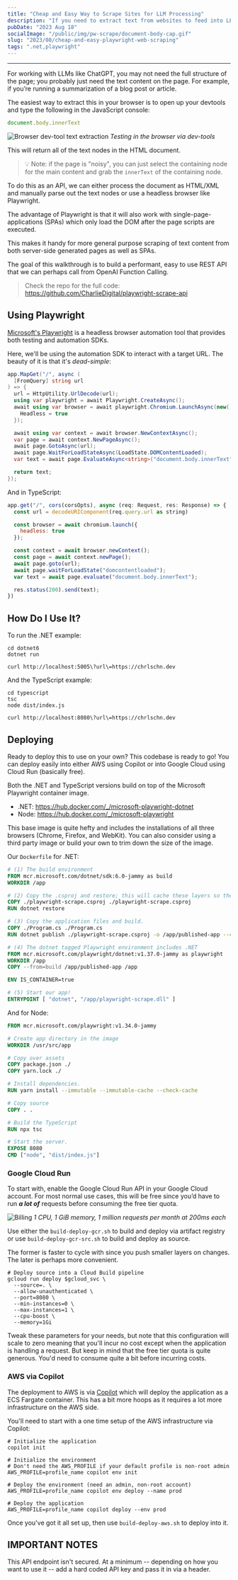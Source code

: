 ```yaml
---
title: "Cheap and Easy Way to Scrape Sites for LLM Processing"
description: "If you need to extract text from websites to feed into LLMs, this easy solution will get you started with just a few lines of code."
pubDate: "2023 Aug 18"
socialImage: "/public/img/pw-scrape/document-body-cap.gif"
slug: "2023/08/cheap-and-easy-playwright-web-scraping"
tags: ".net,playwright"
---
```


----

For working with LLMs like ChatGPT, you may not need the full structure of the page; you probably just need the text content on the page. For example, if you’re running a summarization of a blog post or article.

The easiest way to extract this in your browser is to open up your devtools and type the following in the JavaScript console:

```js
document.body.innerText
```

![Browser dev-tool text extraction](/public/img/pw-scrape/document-body-cap.gif)
*Testing in the browser via dev-tools*

This will return all of the text nodes in the HTML document.

> 💡 Note: if the page is "noisy", you can just select the containing node for the main content and grab the `innerText` of the containing node.

To do this as an API, we can either process the document as HTML/XML and manually parse out the text nodes or use a headless browser like Playwright.

The advantage of Playwright is that it will also work with single-page-applications (SPAs) which only load the DOM after the page scripts are executed.

This makes it handy for more general purpose scraping of text content from both server-side generated pages as well as SPAs.

The goal of this walkthrough is to build a performant, easy to use REST API that we can perhaps call from OpenAI Function Calling.

> Check the repo for the full code: https://github.com/CharlieDigital/playwright-scrape-api

## Using Playwright

[Microsoft's Playwright](https://playwright.dev/) is a headless browser automation tool that provides both testing and automation SDKs.

Here, we'll be using the automation SDK to interact with a target URL.  The beauty of it is that it's _dead-simple_:

```csharp
app.MapGet("/", async (
  [FromQuery] string url
) => {
  url = HttpUtility.UrlDecode(url);
  using var playwright = await Playwright.CreateAsync();
  await using var browser = await playwright.Chromium.LaunchAsync(new() {
    Headless = true
  });

  await using var context = await browser.NewContextAsync();
  var page = await context.NewPageAsync();
  await page.GotoAsync(url);
  await page.WaitForLoadStateAsync(LoadState.DOMContentLoaded);
  var text = await page.EvaluateAsync<string>("document.body.innerText");

  return text;
});
```

And in TypeScript:

```js
app.get("/", cors(corsOpts), async (req: Request, res: Response) => {
  const url = decodeURIComponent(req.query.url as string)

  const browser = await chromium.launch({
    headless: true
  });

  const context = await browser.newContext();
  const page = await context.newPage();
  await page.goto(url);
  await page.waitForLoadState("domcontentloaded");
  var text = await page.evaluate("document.body.innerText");

  res.status(200).send(text);
})
```

## How Do I Use It?

To run the .NET example:

```shell
cd dotnet6
dotnet run

curl http://localhost:5005\?url\=https://chrlschn.dev
```

And the TypeScript example:

```shell
cd typescript
tsc
node dist/index.js

curl http://localhost:8080\?url\=https://chrlschn.dev
```

## Deploying

Ready to deploy this to use on your own?  This codebase is ready to go!  You can deploy easily into either AWS using Copilot or into Google Cloud using Cloud Run (basically free).

Both the .NET and TypeScript versions build on top of the Microsoft Playwright container image.

- .NET: https://hub.docker.com/_/microsoft-playwright-dotnet
- Node: https://hub.docker.com/_/microsoft-playwright

This base image is quite hefty and includes the installations of all three browsers (Chrome, Firefox, and WebKit).  You can also consider using a third party image or build your own to trim down the size of the image.

Our `Dockerfile` for .NET:

```dockerfile
# (1) The build environment
FROM mcr.microsoft.com/dotnet/sdk:6.0-jammy as build
WORKDIR /app

# (2) Copy the .csproj and restore; this will cache these layers so they are not run if no changes.
COPY ./playwright-scrape.csproj ./playwright-scrape.csproj
RUN dotnet restore

# (3) Copy the application files and build.
COPY ./Program.cs ./Program.cs
RUN dotnet publish ./playwright-scrape.csproj -o /app/published-app --configuration Release

# (4) The dotnet tagged Playwright environment includes .NET
FROM mcr.microsoft.com/playwright/dotnet:v1.37.0-jammy as playwright
WORKDIR /app
COPY --from=build /app/published-app /app

ENV IS_CONTAINER=true

# (5) Start our app!
ENTRYPOINT [ "dotnet", "/app/playwright-scrape.dll" ]
```

And for Node:

```dockerfile
FROM mcr.microsoft.com/playwright:v1.34.0-jammy

# Create app directory in the image
WORKDIR /usr/src/app

# Copy over assets
COPY package.json ./
COPY yarn.lock ./

# Install dependencies.
RUN yarn install --immutable --immutable-cache --check-cache

# Copy source
COPY . .

# Build the TypeScript
RUN npx tsc

# Start the server.
EXPOSE 8080
CMD ["node", "dist/index.js"]
```

### Google Cloud Run

To start with, enable the Google Cloud Run API in your Google Cloud account. For most normal use cases, this will be free since you’d have to run ***a lot of*** requests before consuming the free tier quota.

![Billing](/public/img/pw-scrape/google-calc.png)
*1 CPU, 1 GiB memory, 1 million requests per month at 200ms each*

Use either the `build-deploy-gcr.sh` to build and deploy via artifact registry or use `build-deploy-gcr-src.sh` to build and deploy as source.

The former is faster to cycle with since you push smaller layers on changes.  The later is perhaps more convenient.

```shell
# Deploy source into a Cloud Build pipeline
gcloud run deploy $gcloud_svc \
  --source=. \
  --allow-unauthenticated \
  --port=8080 \
  --min-instances=0 \
  --max-instances=1 \
  --cpu-boost \
  --memory=1Gi
```

Tweak these parameters for your needs, but note that this configuration will scale to zero meaning that you'll incur no cost except when the application is handling a request.  But keep in mind that the free tier quota is quite generous.  You'd need to consume quite a bit before incurring costs.

### AWS via Copilot

The deployment to AWS is via [Copilot](https://aws.github.io/copilot-cli/) which will deploy the application as a ECS Fargate container.  This has a bit more hoops as it requires a lot more infrastructure on the AWS side.

You'll need to start with a one time setup of the AWS infrastructure via Copilot:

```shell
# Initialize the application
copilot init

# Initialize the environment
# Don't need the AWS_PROFILE if your default profile is non-root admin
AWS_PROFILE=profile_name copilot env init

# Deploy the environment (need an admin, non-root account)
AWS_PROFILE=profile_name copilot env deploy --name prod

# Deploy the application
AWS_PROFILE=profile_name copilot deploy --env prod
```

Once you've got it all set up, then use `build-deploy-aws.sh` to deploy into it.

## IMPORTANT NOTES

This API endpoint isn't secured.  At a minimum -- depending on how you want to use it -- add a hard coded API key and pass it in via a header.